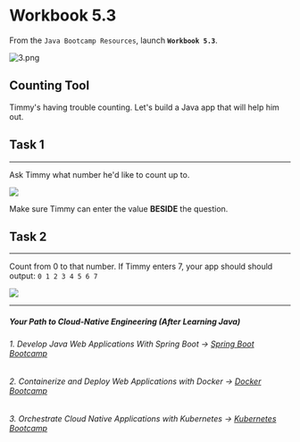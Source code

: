 # Workbook 5.3

From the `Java Bootcamp Resources`, launch **`Workbook 5.3`**.

![3.png](https://img-c.udemycdn.com/redactor/raw/article_lecture/2025-01-04_02-52-56-bea1b51f02bee503d51c3360778be3a0.png)

Counting Tool
-------------

Timmy's having trouble counting. Let's build a Java app that will help him out.

## Task 1
------

Ask Timmy what number he'd like to count up to.

![](https://img-c.udemycdn.com/redactor/raw/article_lecture/2025-01-04_02-52-56-78b983142471113b8a2b68aa6942e39a.png)

Make sure Timmy can enter the value **BESIDE** the question.

## Task 2
------

Count from 0 to that number. If Timmy enters 7, your app should should output: `0 1 2 3 4 5 6 7`

![](https://img-c.udemycdn.com/redactor/raw/article_lecture/2025-01-04_02-52-56-7574d53475c33cb9bce963163689e323.gif)

----------
##### Your Path to Cloud-Native Engineering (After Learning Java)
###### 1. Develop Java Web Applications With Spring Boot → [Spring Boot Bootcamp](https://www.udemy.com/course/the-complete-spring-boot-development-bootcamp/?couponCode=SPRING_BOOTCAMP)
###### 2. Containerize and Deploy Web Applications with Docker → [Docker Bootcamp](https://www.udemy.com/course/docker-bootcamp-conquer-docker-with-real-world-projects/?couponCode=DOCKER_BOOTCAMP)
###### 3. Orchestrate Cloud Native Applications with Kubernetes → [Kubernetes Bootcamp](https://kubernetestraining.io/)